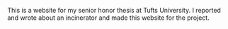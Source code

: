 This is a website for my senior honor thesis at Tufts University. I reported and wrote about an incinerator and made this website for the project. 